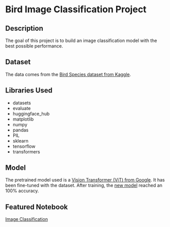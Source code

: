 # Bird Image Classification Project

## Description

The goal of this project is to build an image classification model with the best possible performance.

## Dataset

The data comes from the [Bird Species dataset from Kaggle](https://www.kaggle.com/datasets/umairshahpirzada/birds-20-species-image-classification/data).

## Libraries Used

- datasets
- evaluate
- huggingface_hub
- matplotlib
- numpy
- pandas
- PIL
- sklearn
- tensorflow
- transformers

## Model

The pretrained model used is a [Vision Transformer (ViT) from Google](https://huggingface.co/google/vit-base-patch16-224). It has been fine-tuned with the dataset. After training, the [new model](https://huggingface.co/nadpierre/bird_classifier) reached an 100% accuracy.

## Featured Notebook

[Image Classification](./image_classification.ipynb)
